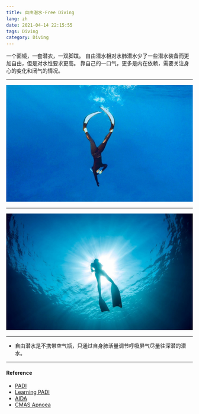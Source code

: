 ```yaml
---
title: 自由潜水-Free Diving
lang: zh
date: 2021-04-14 22:15:55
tags: Diving
category: Diving
---
```


一个面镜，一套潜衣，一双脚蹼。
自由潜水相对水肺潜水少了一些潜水装备而更加自由，但是对水性要求更高。
靠自己的一口气，更多是内在依赖，需要关注身心的变化和闭气的情况。

----------------------------------------

![Free_diving](/image/Diving/Free_diving/Free_diving_1.jpg)

----------------------------------------

![Free_diving](/image/Diving/Free_diving/Free_diving_2.jpg)

----------------------------------------

* 自由潜水是不携带空气瓶，只通过自身肺活量调节呼吸屏气尽量往深潜的潜水。

----------------------------------------

#### Reference

- [PADI](https://www.padi.com/ "Title") 
- [Learning PADI](https://learning.padi.com/training/dashboard "Title")
- [AIDA](https://www.aidainternational.org/Freediving "Title")
- [CMAS Apnoea](https://www.cmas.org/apnoea "Title")